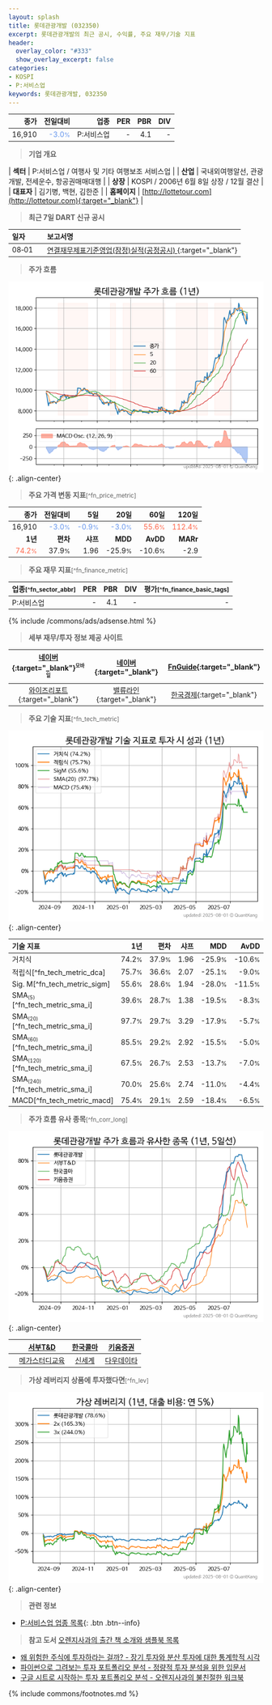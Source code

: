 ```yaml
---
layout: splash
title: 롯데관광개발 (032350)
excerpt: 롯데관광개발의 최근 공시, 수익률, 주요 재무/기술 지표
header:
  overlay_color: "#333"
  show_overlay_excerpt: false
categories:
- KOSPI
- P:서비스업
keywords: 롯데관광개발, 032350
---
```


| **종가** | **전일대비** | **업종** | **PER** | **PBR** | **DIV** |
| -------: | -----------: | -------: | ------: | ------: | ------: |
| 16,910 | <span style="color: cornflowerblue">-3.0<small>%</small></span> | P:서비스업 | - | 4.1 | - |

<!-- more -->


> **기업 개요**<a id="company"></a>

| <span style="white-space:nowrap;">**섹터**</span> | P:서비스업 / 여행사 및 기타 여행보조 서비스업 |
| <span style="white-space:nowrap;">**산업**</span> | 국내외여행알선, 관광개발, 전세운수, 항공권매매대행 |
| <span style="white-space:nowrap;">**상장**</span> | KOSPI / 2006년 6월 8일 상장 / 12월 결산 |
| <span style="white-space:nowrap;">**대표자**</span> | 김기병, 백현, 김한준 |
| <span style="white-space:nowrap;">**홈페이지**</span> | [http://lottetour.com](http://lottetour.com){:target="_blank"} |


> **최근 7일 DART 신규 공시**<a id="dart"></a>

| **일자** |      | **보고서명** |
| :------- | :--- | :----------- |
| 08&#x2011;01 | | [연결재무제표기준영업(잠정)실적(공정공시)              ](https://dart.fss.or.kr/dsaf001/main.do?rcpNo=20250801800641){:target="_blank"} |


> **주가 흐름**<a id="price"></a>

![032350](/stock/images/032350.png){: .align-center}


> **주요 가격 변동 지표**<small>[^fn_price_metric]</small>

| **종가** | **전일대비** | **5일** | **20일** | **60일** | **120일** |
| -------: | -----------: | ------: | -------: | -------: | --------: |
| 16,910 | <span style="color: cornflowerblue">-3.0<small>%</small></span> | <span style="color: cornflowerblue">-0.9<small>%</small></span> | <span style="color: cornflowerblue">-3.0<small>%</small></span> | <span style="color: tomato">55.6<small>%</small></span> | <span style="color: tomato">112.4<small>%</small></span> |
| **1년** | **편차** | **샤프** | **MDD** | **AvDD** | **MARr** |
| <span style="color: tomato">74.2<small>%</small></span> | 37.9<small>%</small> | 1.96 | -25.9<small>%</small> | -10.6<small>%</small> | -2.9 |


> **주요 재무 지표**<small>[^fn_finance_metric]</small>

| **업종**<small>[^fn_sector_abbr]</small> | **PER** | **PBR** | **DIV** | **평가**<small>[^fn_finance_basic_tags]</small> |
| :--------------------------------------- | ------: | ------: | ------: | ----------------------------------------------: |
| P:서비스업 | - | 4.1 | - | - |



{% include /commons/ads/adsense.html %}

> **세부 재무/투자 정보 제공 사이트**

| [네이버](https://m.stock.naver.com/domestic/stock/032350/finance/summary){:target="_blank"}<sup><small>모바일</small></sup> | [네이버](https://finance.naver.com/item/coinfo.naver?code=032350){:target="_blank"} | [FnGuide](https://comp.fnguide.com/SVO2/ASP/SVD_Invest.asp?gicode=A032350&MenuYn=Y){:target="_blank"} |
| :---: | :---: | :---: |
| [와이즈리포트](https://comp.wisereport.co.kr/company/c1040001.aspx?cmp_cd=032350){:target="_blank"} | [밸류라인](https://www.valueline.co.kr/finance/summary/032350){:target="_blank"} | [한국경제](https://markets.hankyung.com/stock/032350/financial-summary){:target="_blank"} |


> **주요 기술 지표**<small>[^fn_tech_metric]</small>


![032350](/stock/images/032350_tech.png){: .align-center}

| **기술 지표** | **1년** | **편차** | **샤프** | **MDD** | **AvDD** |
| :------------ | ------: | -----------: | -------: | ------: | -------: |
| 거치식 | 74.2<small>%</small> | 37.9<small>%</small> | 1.96 | -25.9<small>%</small> | -10.6<small>%</small> |
| 적립식[^fn_tech_metric_dca] | 75.7<small>%</small> | 36.6<small>%</small> | 2.07 | -25.1<small>%</small> | -9.0<small>%</small> |
| Sig. M[^fn_tech_metric_sigm] | 55.6<small>%</small> | 28.6<small>%</small> | 1.94 | -28.0<small>%</small> | -11.5<small>%</small> |
| SMA<small><sub>(5)</sub></small>[^fn_tech_metric_sma_i] | 39.6<small>%</small> | 28.7<small>%</small> | 1.38 | -19.5<small>%</small> | -8.3<small>%</small> |
| SMA<small><sub>(20)</sub></small>[^fn_tech_metric_sma_i] | 97.7<small>%</small> | 29.7<small>%</small> | 3.29 | -17.9<small>%</small> | -5.7<small>%</small> |
| SMA<small><sub>(60)</sub></small>[^fn_tech_metric_sma_i] | 85.5<small>%</small> | 29.2<small>%</small> | 2.92 | -15.5<small>%</small> | -5.0<small>%</small> |
| SMA<small><sub>(120)</sub></small>[^fn_tech_metric_sma_i] | 67.5<small>%</small> | 26.7<small>%</small> | 2.53 | -13.7<small>%</small> | -7.0<small>%</small> |
| SMA<small><sub>(240)</sub></small>[^fn_tech_metric_sma_i] | 70.0<small>%</small> | 25.6<small>%</small> | 2.74 | -11.0<small>%</small> | -4.4<small>%</small> |
| MACD[^fn_tech_metric_macd] | 75.4<small>%</small> | 29.1<small>%</small> | 2.59 | -18.4<small>%</small> | -6.5<small>%</small> |


> **주가 흐름 유사 종목**<a id="corr"></a><small>[^fn_corr_long]</small>

![032350](/stock/images/032350_corr.png){: .align-center}

|       | [서부T&D](/006730/) | [한국콜마](/161890/) | [키움증권](/039490/) |
| :---: | :------------------------------------: | :------------------------------------: | :------------------------------------: |
|       | [메가스터디교육](/215200/) | [신세계](/004170/) | [다우데이타](/032190/) |


> **가상 레버리지 상품에 투자했다면**<a id="2x"></a><small>[^fn_lev]</small>

![032350](/stock/images/032350_2x.png){: .align-center}


> **관련 정보**

- [P:서비스업 업종 목록](/stats/sector/kospi_업종_서비스업_종목/){: .btn .btn--info}

> **참고 도서** [오렌지사과의 출간 책 소개와 샘플북 목록](https://kongdori.tistory.com/691)

- [왜 위험한 주식에 투자하라는 걸까? - 장기 투자와 분산 투자에 대한 통계학적 시각](https://kongdori.tistory.com/421)
- [파이썬으로 그려보는 투자 포트폴리오 분석  - 정량적 투자 분석을 위한 입문서](https://kongdori.tistory.com/643)
- [구글 시트로 시작하는 투자 포트폴리오 분석 - 오렌지사과의 불친절한 워크북](https://kongdori.tistory.com/449)


{% include commons/footnotes.md %}